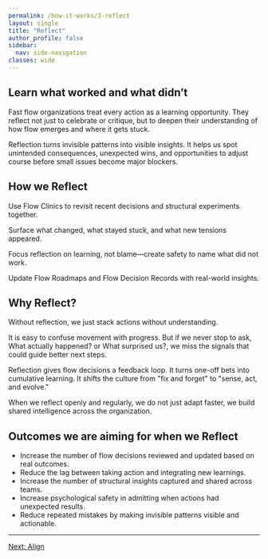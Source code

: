 ```yaml
---
permalink: /how-it-works/3-reflect
layout: single
title: "Reflect"
author_profile: false
sidebar:
  nav: side-navigation
classes: wide
---
```


## Learn what worked and what didn’t

Fast flow organizations treat every action as a learning opportunity.
They reflect not just to celebrate or critique, but to deepen their understanding of how flow emerges and where it gets stuck.

Reflection turns invisible patterns into visible insights.
It helps us spot unintended consequences, unexpected wins, and opportunities to adjust course before small issues become major blockers.

## How we Reflect

Use Flow Clinics to revisit recent decisions and structural experiments together.

Surface what changed, what stayed stuck, and what new tensions appeared.

Focus reflection on learning, not blame—create safety to name what did not work.

Update Flow Roadmaps and Flow Decision Records with real-world insights.

## Why Reflect?

Without reflection, we just stack actions without understanding.

It is easy to confuse movement with progress.
But if we never stop to ask, What actually happened? or What surprised us?, we miss the signals that could guide better next steps.

Reflection gives flow decisions a feedback loop.
It turns one-off bets into cumulative learning.
It shifts the culture from "fix and forget" to "sense, act, and evolve."

When we reflect openly and regularly, we do not just adapt faster, we build shared intelligence across the organization.

## Outcomes we are aiming for when we Reflect

- Increase the number of flow decisions reviewed and updated based on real outcomes.
- Reduce the lag between taking action and integrating new learnings.
- Increase the number of structural insights captured and shared across teams.
- Increase psychological safety in admitting when actions had unexpected results.
- Reduce repeated mistakes by making invisible patterns visible and actionable.

---

[Next: Align](/how-it-works/4-align)
